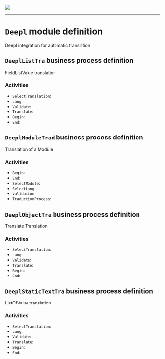 <!--
 ___ _            _ _    _ _    __
/ __(_)_ __  _ __| (_)__(_) |_ /_/
\__ \ | '  \| '_ \ | / _| |  _/ -_)
|___/_|_|_|_| .__/_|_\__|_|\__\___|
            |_| 
-->
![](https://docs.simplicite.io//logos/logo250.png)
* * *

`Deepl` module definition
=========================

Deepl integration for automatic translation

`DeeplListTra` business process definition
------------------------------------------

FieldListValue translation

### Activities

* `SelectTranslation`: 
* `Lang`: 
* `Validate`: 
* `Translate`: 
* `Begin`: 
* `End`: 

`DeeplModuleTrad` business process definition
---------------------------------------------

Translation of a Module

### Activities

* `Begin`: 
* `End`: 
* `SelectModule`: 
* `SelectLang`: 
* `Validation`: 
* `TraductionProcess`: 

`DeeplObjectTra` business process definition
--------------------------------------------

Translate Translation

### Activities

* `SelectTranslation`: 
* `Lang`: 
* `Validate`: 
* `Translate`: 
* `Begin`: 
* `End`: 

`DeeplStaticTextTra` business process definition
------------------------------------------------

ListOfValue translation

### Activities

* `SelectTranslation`: 
* `Lang`: 
* `Validate`: 
* `Translate`: 
* `Begin`: 
* `End`: 

